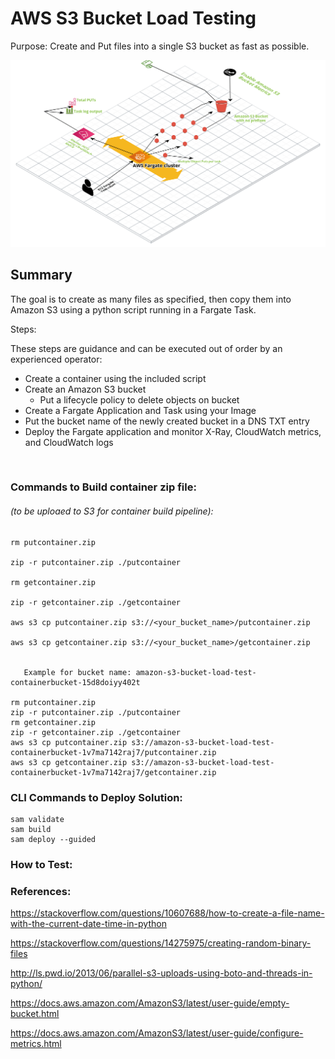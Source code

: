 # AWS S3 Bucket Load Testing

Purpose: Create and Put files into a single S3 bucket as fast as possible. 




![MacDown logo](S3_Load_Test_Diagram.png)



## Summary

The goal is to create as many files as specified, then copy them into Amazon S3 using a python script running in a Fargate Task. 




Steps: 

These steps are guidance and can be executed out of order by an experienced operator:

* Create a container using the included script
* Create an Amazon S3 bucket
	* Put a lifecycle policy to delete objects on bucket
* Create a Fargate Application and Task using your Image
* Put the bucket name of the newly created bucket in a DNS TXT entry
* Deploy the Fargate application and monitor X-Ray, CloudWatch metrics, and CloudWatch logs






</br>



### Commands to Build container zip file: 
###### (to be uploaed to S3 for container build pipeline):

```
rm putcontainer.zip

zip -r putcontainer.zip ./putcontainer 

rm getcontainer.zip

zip -r getcontainer.zip ./getcontainer 

aws s3 cp putcontainer.zip s3://<your_bucket_name>/putcontainer.zip
   
aws s3 cp getcontainer.zip s3://<your_bucket_name>/getcontainer.zip


   Example for bucket name: amazon-s3-bucket-load-test-containerbucket-15d8doiyy402t

rm putcontainer.zip
zip -r putcontainer.zip ./putcontainer 
rm getcontainer.zip
zip -r getcontainer.zip ./getcontainer 
aws s3 cp putcontainer.zip s3://amazon-s3-bucket-load-test-containerbucket-1v7ma7142raj7/putcontainer.zip
aws s3 cp getcontainer.zip s3://amazon-s3-bucket-load-test-containerbucket-1v7ma7142raj7/getcontainer.zip

```

### CLI Commands to Deploy Solution: 

```
sam validate
sam build 
sam deploy --guided
```


### How to Test:




### References:

https://stackoverflow.com/questions/10607688/how-to-create-a-file-name-with-the-current-date-time-in-python

https://stackoverflow.com/questions/14275975/creating-random-binary-files

http://ls.pwd.io/2013/06/parallel-s3-uploads-using-boto-and-threads-in-python/


https://docs.aws.amazon.com/AmazonS3/latest/user-guide/empty-bucket.html

https://docs.aws.amazon.com/AmazonS3/latest/user-guide/configure-metrics.html



